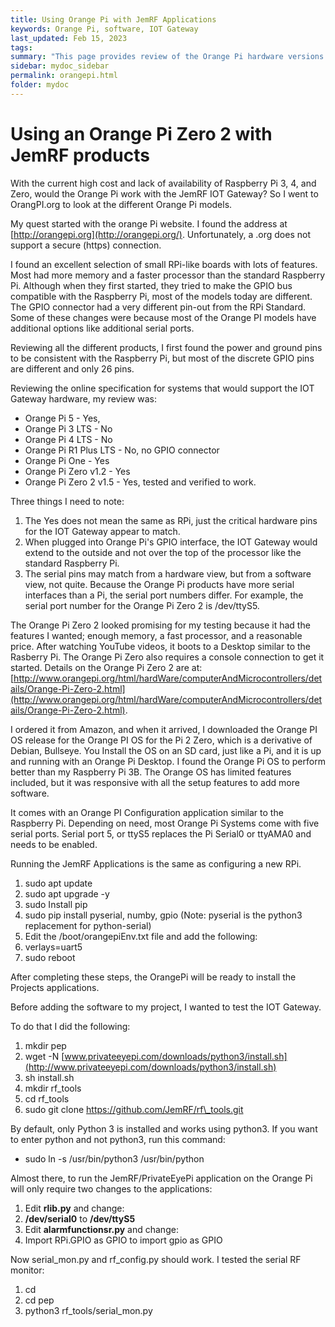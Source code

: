 ```yaml
---
title: Using Orange Pi with JemRF Applications
keywords: Orange Pi, software, IOT Gateway
last_updated: Feb 15, 2023
tags:
summary: "This page provides review of the Orange Pi hardware versions with JemRF IOT Gateway."
sidebar: mydoc_sidebar
permalink: orangepi.html
folder: mydoc
---
```

# Using an Orange Pi Zero 2 with JemRF products

With the current high cost and lack of availability of Raspberry Pi 3, 4, and Zero, would the Orange Pi work with the JemRF IOT Gateway? So I went to OrangPI.org to look at the different Orange Pi models.

My quest started with the orange Pi website. I found the address at [http://orangepi.org](http://orangepi.org/). Unfortunately, a .org does not support a secure (https) connection.

I found an excellent selection of small RPi-like boards with lots of features. Most had more memory and a faster processor than the standard Raspberry Pi. Although when they first started, they tried to make the GPIO bus compatible with the Raspberry Pi, most of the models today are different. The GPIO connector had a very different pin-out from the RPi Standard. Some of these changes were because most of the Orange PI models have additional options like additional serial ports.

Reviewing all the different products, I first found the power and ground pins to be consistent with the Raspberry Pi, but most of the discrete GPIO pins are different and only 26 pins.

Reviewing the online specification for systems that would support the IOT Gateway hardware, my review was:

- Orange Pi 5 - Yes,
- Orange Pi 3 LTS - No
- Orange Pi 4 LTS - No
- Orange Pi R1 Plus LTS - No, no GPIO connector
- Orange Pi One - Yes
- Orange Pi Zero v1.2 - Yes
- Orange Pi Zero 2 v1.5 - Yes, tested and verified to work.

Three things I need to note:

1. The Yes does not mean the same as RPi, just the critical hardware pins for the IOT Gateway appear to match.
2. When plugged into Orange Pi's GPIO interface, the IOT Gateway would extend to the outside and not over the top of the processor like the standard Raspberry Pi.
3. The serial pins may match from a hardware view, but from a software view, not quite. Because the Orange Pi products have more serial interfaces than a Pi, the serial port numbers differ. For example, the serial port number for the Orange Pi Zero 2 is /dev/ttyS5.

The Orange Pi Zero 2 looked promising for my testing because it had the features I wanted; enough memory, a fast processor, and a reasonable price. After watching YouTube videos, it boots to a Desktop similar to the Rasberry Pi. The Orange Pi Zero also requires a console connection to get it started. Details on the Orange Pi Zero 2 are at: [http://www.orangepi.org/html/hardWare/computerAndMicrocontrollers/details/Orange-Pi-Zero-2.html](http://www.orangepi.org/html/hardWare/computerAndMicrocontrollers/details/Orange-Pi-Zero-2.html).

I ordered it from Amazon, and when it arrived, I downloaded the Orange PI OS release for the Orange PI OS for the Pi 2 Zero, which is a derivative of Debian, Bullseye. You Install the OS on an SD card, just like a Pi, and it is up and running with an Orange Pi Desktop. I found the Orange Pi OS to perform better than my Raspberry Pi 3B. The Orange OS has limited features included, but it was responsive with all the setup features to add more software.

It comes with an Orange PI Configuration application similar to the Raspberry Pi. Depending on need, most Orange Pi Systems come with five serial ports. Serial port 5, or ttyS5 replaces the Pi Serial0 or ttyAMA0 and needs to be enabled.

Running the JemRF Applications is the same as configuring a new RPi.

1. sudo apt update
2. sudo apt upgrade -y
3. sudo Install pip
4. sudo pip install pyserial, numby, gpio (Note: pyserial is the python3 replacement for python-serial)
5. Edit the /boot/orangepiEnv.txt file and add the following:
6. verlays=uart5
7. sudo reboot

After completing these steps, the OrangePi will be ready to install the Projects applications.

Before adding the software to my project, I wanted to test the IOT Gateway.

To do that I did the following:

1. mkdir pep
2. wget -N [www.privateeyepi.com/downloads/python3/install.sh](http://www.privateeyepi.com/downloads/python3/install.sh)
3. sh install.sh
4. mkdir rf\_tools
5. cd rf\_tools
6. sudo git clone https://github.com/JemRF/rf\_tools.git

By default, only Python 3 is installed and works using python3. If you want to enter python and not python3, run this command:

- sudo ln -s /usr/bin/python3 /usr/bin/python

Almost there, to run the JemRF/PrivateEyePi application on the Orange Pi will only require two changes to the applications:

1. Edit **rlib.py** and change:
2. **/dev/serial0** to **/dev/ttyS5**
3. Edit **alarmfunctionsr.py** and change:
4. Import RPi.GPIO as GPIO to import gpio as GPIO

Now serial\_mon.py and rf\_config.py should work. I tested the serial RF monitor:

1. cd
2. cd pep
3. python3 rf\_tools/serial\_mon.py
